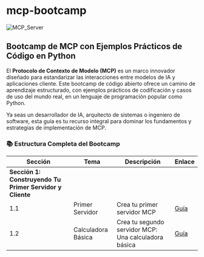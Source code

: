 # mcp-bootcamp

![MCP_Server](https://github.com/user-attachments/assets/c167668b-c4d0-44b0-9c4a-5bbe6de9f07c)

## **Bootcamp de MCP con Ejemplos Prácticos de Código en Python**

El **Protocolo de Contexto de Modelo (MCP)** es un marco innovador diseñado para estandarizar las interacciones entre modelos de IA y aplicaciones cliente. Este bootcamp de código abierto ofrece un camino de aprendizaje estructurado, con ejemplos prácticos de codificación y casos de uso del mundo real, en un lenguaje de programación popular como Python.

Ya seas un desarrollador de IA, arquitecto de sistemas o ingeniero de software, esta guía es tu recurso integral para dominar los fundamentos y estrategias de implementación de MCP.

### 📚 Estructura Completa del Bootcamp

| Sección | Tema | Descripción | Enlace |
|----------|----------|--------------|------|
| **Sección 1: Construyendo Tu Primer Servidor y Cliente** | | | |
| 1.1 | Primer Servidor | Crea tu primer servidor MCP | [Guía](./01-GettingStarted/01-first-server/README.md) |
| 1.2 | Calculadora Básica | Crea tu segundo servidor MCP: Una calculadora básica | [Guía](./01-GettingStarted/02-basic-calculator/README.md) |

